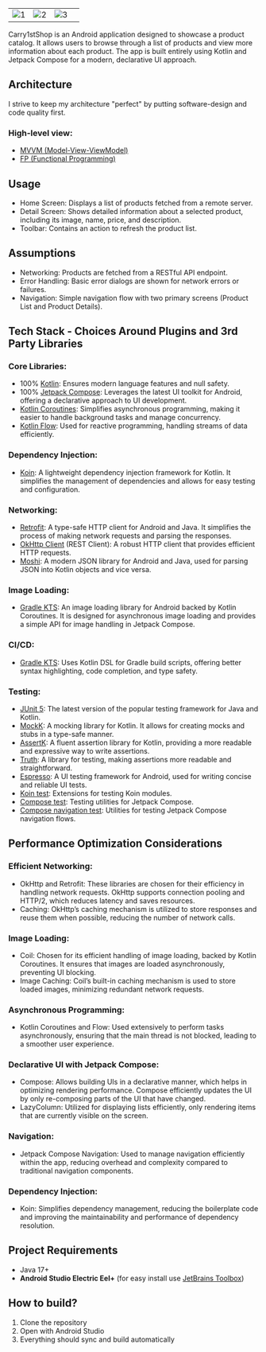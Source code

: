 |          |             |                |       |
| :---:    |    :----:   |          :---: | :---: |
| ![1](https://drive.google.com/uc?export=view&id=1Kq7lIlKh1Cmk7BYkme-6ONPoNYEJ4dQV) | ![2](https://drive.google.com/uc?export=view&id=1pVg36wDbxwvRn1E5gKFo0BS9ss1H7-2W) | ![3](https://drive.google.com/uc?export=view&id=1iyT0g6DUtdYBYbY9PheO2tGK-HWUChyn) |



Carry1stShop is an Android application designed to showcase a product catalog. It allows users to browse through a list of products and view more information about each product. The app is built entirely using Kotlin and Jetpack Compose for a modern, declarative UI approach.

## Architecture
I strive to keep my architecture "perfect" by putting software-design and code quality first. 

### High-level view:

- [MVVM (Model-View-ViewModel)](https://www.techtarget.com/whatis/definition/Model-View-ViewModel#:~:text=Model%2DView%2DViewModel%20(MVVM)%20is%20a%20software%20design,Ken%20Cooper%20and%20John%20Gossman.)
- [FP (Functional Programming)](https://www.toptal.com/android/functional-reactive-programming-part-1)

## Usage
- Home Screen: Displays a list of products fetched from a remote server.
- Detail Screen: Shows detailed information about a selected product, including its image, name, price, and description.
- Toolbar: Contains an action to refresh the product list.

## Assumptions
- Networking: Products are fetched from a RESTful API endpoint.
- Error Handling: Basic error dialogs are shown for network errors or failures.
- Navigation: Simple navigation flow with two primary screens (Product List and Product Details).

## Tech Stack - Choices Around Plugins and 3rd Party Libraries

### Core Libraries:
- 100% [Kotlin](https://kotlinlang.org/): Ensures modern language features and null safety.
- 100% [Jetpack Compose](https://developer.android.com/jetpack/compose): Leverages the latest UI toolkit for Android, offering a declarative approach to UI development.
- [Kotlin Coroutines](https://kotlinlang.org/docs/coroutines-overview.html): Simplifies asynchronous programming, making it easier to handle background tasks and manage concurrency.
- [Kotlin Flow](https://kotlinlang.org/docs/flow.html): Used for reactive programming, handling streams of data efficiently.

### Dependency Injection:
- [Koin](https://insert-koin.io/): A lightweight dependency injection framework for Kotlin. It simplifies the management of dependencies and allows for easy testing and configuration.

### Networking:
- [Retrofit](https://ktor.io/docs/getting-started-ktor-client.html): A type-safe HTTP client for Android and Java. It simplifies the process of making network requests and parsing the responses.
- [OkHttp Client](https://square.github.io/okhttp/) (REST Client): A robust HTTP client that provides efficient HTTP requests.
- [Moshi](https://github.com/square/retrofit/blob/trunk/retrofit-converters/moshi/README.md): A modern JSON library for Android and Java, used for parsing JSON into Kotlin objects and vice versa.

### Image Loading:
- [Gradle KTS](https://docs.gradle.org/current/userguide/kotlin_dsl.html): An image loading library for Android backed by Kotlin Coroutines. It is designed for asynchronous image loading and provides a simple API for image handling in Jetpack Compose.
  
### CI/CD:
- [Gradle KTS](https://docs.gradle.org/current/userguide/kotlin_dsl.html): Uses Kotlin DSL for Gradle build scripts, offering better syntax highlighting, code completion, and type safety.

### Testing:
- [JUnit 5](https://junit.org/junit5/): The latest version of the popular testing framework for Java and Kotlin.
- [MockK](https://mockk.io/): A mocking library for Kotlin. It allows for creating mocks and stubs in a type-safe manner.
- [AssertK](https://github.com/willowtreeapps/assertk/blob/main/README.md): A fluent assertion library for Kotlin, providing a more readable and expressive way to write assertions.
- [Truth](https://truth.dev/): A library for testing, making assertions more readable and straightforward.
- [Espresso](https://developer.android.com/training/testing/espresso): A UI testing framework for Android, used for writing concise and reliable UI tests.
- [Koin test](https://insert-koin.io/docs/reference/koin-test/testing/): Extensions for testing Koin modules.
- [Compose test](https://developer.android.com/develop/ui/compose/testing): Testing utilities for Jetpack Compose.
- [Compose navigation test](https://developer.android.com/develop/ui/compose/navigation): Utilities for testing Jetpack Compose navigation flows.

## Performance Optimization Considerations

### Efficient Networking:
- OkHttp and Retrofit: These libraries are chosen for their efficiency in handling network requests. OkHttp supports connection pooling and HTTP/2, which reduces latency and saves resources.
- Caching: OkHttp’s caching mechanism is utilized to store responses and reuse them when possible, reducing the number of network calls.

### Image Loading:
- Coil: Chosen for its efficient handling of image loading, backed by Kotlin Coroutines. It ensures that images are loaded asynchronously, preventing UI blocking.
- Image Caching: Coil’s built-in caching mechanism is used to store loaded images, minimizing redundant network requests.

### Asynchronous Programming:
- Kotlin Coroutines and Flow: Used extensively to perform tasks asynchronously, ensuring that the main thread is not blocked, leading to a smoother user experience.

### Declarative UI with Jetpack Compose:
- Compose: Allows building UIs in a declarative manner, which helps in optimizing rendering performance. Compose efficiently updates the UI by only re-composing parts of the UI that have changed.
- LazyColumn: Utilized for displaying lists efficiently, only rendering items that are currently visible on the screen.

### Navigation:
- Jetpack Compose Navigation: Used to manage navigation efficiently within the app, reducing overhead and complexity compared to traditional navigation components.

### Dependency Injection:
- Koin: Simplifies dependency management, reducing the boilerplate code and improving the maintainability and performance of dependency resolution.


## Project Requirements
- Java 17+
- **Android Studio Electric Eel+** (for easy install
  use [JetBrains Toolbox](https://www.jetbrains.com/toolbox-app/))

## How to build?
1. Clone the repository
2. Open with Android Studio
3. Everything should sync and build automatically


